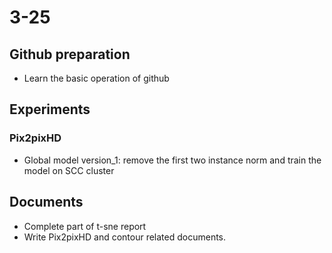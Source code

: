 # 3-25
## Github preparation
* Learn the basic operation of github
## Experiments
### Pix2pixHD
* Global model version_1: remove the first two instance norm and train the model on SCC cluster
## Documents
* Complete part of t-sne report
* Write Pix2pixHD and contour related documents.




